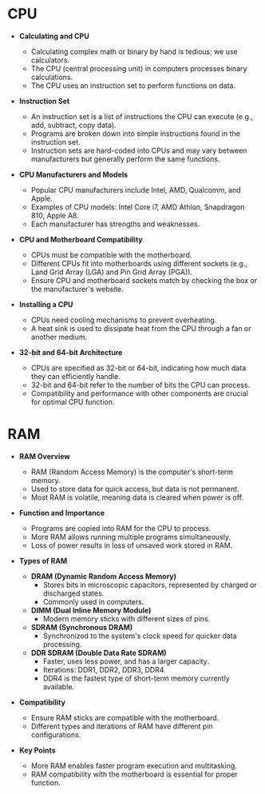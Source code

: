 # CPU

- **Calculating and CPU**
  - Calculating complex math or binary by hand is tedious; we use calculators.
  - The CPU (central processing unit) in computers processes binary calculations.
  - The CPU uses an instruction set to perform functions on data.

- **Instruction Set**
  - An instruction set is a list of instructions the CPU can execute (e.g., add, subtract, copy data).
  - Programs are broken down into simple instructions found in the instruction set.
  - Instruction sets are hard-coded into CPUs and may vary between manufacturers but generally perform the same functions.

- **CPU Manufacturers and Models**
  - Popular CPU manufacturers include Intel, AMD, Qualcomm, and Apple.
  - Examples of CPU models: Intel Core i7, AMD Athlon, Snapdragon 810, Apple A8.
  - Each manufacturer has strengths and weaknesses.

- **CPU and Motherboard Compatibility**
  - CPUs must be compatible with the motherboard.
  - Different CPUs fit into motherboards using different sockets (e.g., Land Grid Array (LGA) and Pin Grid Array (PGA)).
  - Ensure CPU and motherboard sockets match by checking the box or the manufacturer's website.

- **Installing a CPU**
  - CPUs need cooling mechanisms to prevent overheating.
  - A heat sink is used to dissipate heat from the CPU through a fan or another medium.

- **32-bit and 64-bit Architecture**
  - CPUs are specified as 32-bit or 64-bit, indicating how much data they can efficiently handle.
  - 32-bit and 64-bit refer to the number of bits the CPU can process.
  - Compatibility and performance with other components are crucial for optimal CPU function.

# RAM

- **RAM Overview**
  - RAM (Random Access Memory) is the computer's short-term memory.
  - Used to store data for quick access, but data is not permanent.
  - Most RAM is volatile, meaning data is cleared when power is off.

- **Function and Importance**
  - Programs are copied into RAM for the CPU to process.
  - More RAM allows running multiple programs simultaneously.
  - Loss of power results in loss of unsaved work stored in RAM.

- **Types of RAM**
  - **DRAM (Dynamic Random Access Memory)**
    - Stores bits in microscopic capacitors, represented by charged or discharged states.
    - Commonly used in computers.
  - **DIMM (Dual Inline Memory Module)**
    - Modern memory sticks with different sizes of pins.
  - **SDRAM (Synchronous DRAM)**
    - Synchronized to the system's clock speed for quicker data processing.
  - **DDR SDRAM (Double Data Rate SDRAM)**
    - Faster, uses less power, and has a larger capacity.
    - Iterations: DDR1, DDR2, DDR3, DDR4.
    - DDR4 is the fastest type of short-term memory currently available.

- **Compatibility**
  - Ensure RAM sticks are compatible with the motherboard.
  - Different types and iterations of RAM have different pin configurations.

- **Key Points**
  - More RAM enables faster program execution and multitasking.
  - RAM compatibility with the motherboard is essential for proper function.
